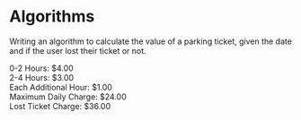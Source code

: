 # Algorithms
Writing an algorithm to calculate the value of a parking ticket, given the date and if the user lost their ticket or not.

0-2 Hours: $4.00  
2-4 Hours: $3.00  
Each Additional Hour: $1.00  
Maximum Daily Charge: $24.00  
Lost Ticket Charge: $36.00  